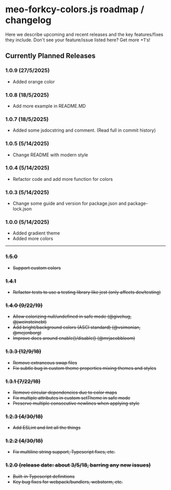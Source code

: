 # meo-forkcy-colors.js roadmap / changelog

Here we describe upcoming and recent releases and the key features/fixes they include. Don't see your feature/issue listed here? Get more +1's!

## Currently Planned Releases

### 1.0.9 (27/5/2025)

- Added orange color

### 1.0.8 (18/5/2025)

- Add more example in README.MD

### 1.0.7 (18/5/2025)

- Added some jsdocstring and comment. (Read full in commit history)

### 1.0.5 (5/14/2025)

- Change README with modern style

### 1.0.4 (5/14/2025)

- Refactor code and add more function for colors

### 1.0.3 (5/14/2025)

- Change some guide and version for package.json and package-lock.json

### 1.0.0 (5/14/2025)

- Added gradient theme
- Added more colors

---

### ~~1.5.0~~

- ~~Support custom colors~~

### ~~1.4.1~~

- ~~Refactor tests to use a testing library like jest (only affects dev/testing)~~

### ~~1.4.0 (9/22/19)~~

- ~~Allow colorizing null/undefined in safe mode (@givehug, @jweinsteincbt)~~
- ~~Add bright/background colors (ASCI standard) (@vsimonian, @mejenborg)~~
- ~~Improve docs around enable()/disable() (@mrjacobbloom)~~

### ~~1.3.3 (12/9/18)~~

- ~~Remove extraneous swap files~~
- ~~Fix subtle bug in custom theme properties mixing themes and styles~~

### ~~1.3.1 (7/22/18)~~

- ~~Remove circular dependencies due to color maps~~
- ~~Fix multiple attributes in custom setTheme in safe mode~~
- ~~Preserve multiple consecutive newlines when applying style~~

### ~~1.2.3 (4/30/18)~~

- ~~Add ESLint and lint all the things~~

### ~~1.2.2 (4/30/18)~~

- ~~Fix multiline string support, Typescript fixes, etc.~~

### ~~1.2.0 (release date: about 3/5/18, barring any new issues)~~

- ~~Built-in Typescript definitions~~
- ~~Key bug fixes for webpack/bundlers, webstorm, etc.~~
